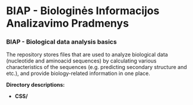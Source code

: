 # BIAP - Biologinės Informacijos Analizavimo Pradmenys

### **BIAP** - Biological data analysis basics

The repository stores files that are used to analyze biological data (nucleotide and aminoacid sequences) by calculating various characteristics
of the sequences (e.g. predicting secondary structure and etc.), and provide biology-related information in one place.

**Directory descriptions:**

- **CSS/**
